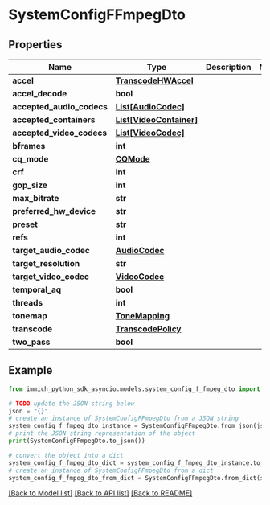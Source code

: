 # SystemConfigFFmpegDto


## Properties

Name | Type | Description | Notes
------------ | ------------- | ------------- | -------------
**accel** | [**TranscodeHWAccel**](TranscodeHWAccel.md) |  | 
**accel_decode** | **bool** |  | 
**accepted_audio_codecs** | [**List[AudioCodec]**](AudioCodec.md) |  | 
**accepted_containers** | [**List[VideoContainer]**](VideoContainer.md) |  | 
**accepted_video_codecs** | [**List[VideoCodec]**](VideoCodec.md) |  | 
**bframes** | **int** |  | 
**cq_mode** | [**CQMode**](CQMode.md) |  | 
**crf** | **int** |  | 
**gop_size** | **int** |  | 
**max_bitrate** | **str** |  | 
**preferred_hw_device** | **str** |  | 
**preset** | **str** |  | 
**refs** | **int** |  | 
**target_audio_codec** | [**AudioCodec**](AudioCodec.md) |  | 
**target_resolution** | **str** |  | 
**target_video_codec** | [**VideoCodec**](VideoCodec.md) |  | 
**temporal_aq** | **bool** |  | 
**threads** | **int** |  | 
**tonemap** | [**ToneMapping**](ToneMapping.md) |  | 
**transcode** | [**TranscodePolicy**](TranscodePolicy.md) |  | 
**two_pass** | **bool** |  | 

## Example

```python
from immich_python_sdk_asyncio.models.system_config_f_fmpeg_dto import SystemConfigFFmpegDto

# TODO update the JSON string below
json = "{}"
# create an instance of SystemConfigFFmpegDto from a JSON string
system_config_f_fmpeg_dto_instance = SystemConfigFFmpegDto.from_json(json)
# print the JSON string representation of the object
print(SystemConfigFFmpegDto.to_json())

# convert the object into a dict
system_config_f_fmpeg_dto_dict = system_config_f_fmpeg_dto_instance.to_dict()
# create an instance of SystemConfigFFmpegDto from a dict
system_config_f_fmpeg_dto_from_dict = SystemConfigFFmpegDto.from_dict(system_config_f_fmpeg_dto_dict)
```
[[Back to Model list]](../README.md#documentation-for-models) [[Back to API list]](../README.md#documentation-for-api-endpoints) [[Back to README]](../README.md)


